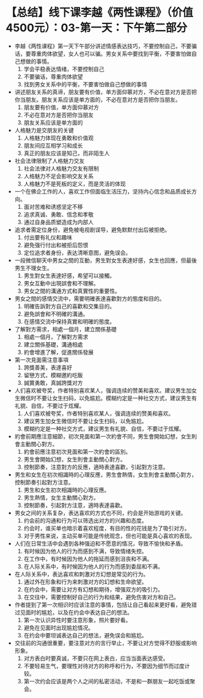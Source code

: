 # 【总结】线下课李越《两性课程》（价值4500元）：03-第一天：下午第二部分

-   李越《两性课程》第一天下午部分讲述情感表达技巧，不要控制自己，不要骗话，要尊重肉体欲望，女人也可以骗。男女关系中要找到平衡，不要害怕做自己想做的事情。
    1.  学会平稳表达情绪，不要控制自己
    2.  不要骗话，尊重肉体欲望
    3.  找到男女关系中的平衡，不要害怕做自己想做的事情
-   讲述朋友关系的真谛，朋友要有价值，单方面仰慕对方，不必在意对方是否把你当朋友。朋友关系应该是单方面的，不必在意对方是否把你当朋友。
    1.  朋友要有价值，单方面仰慕对方
    2.  不必在意对方是否把你当朋友
    3.  朋友关系应该是单方面的
-   人格魅力是交朋友的关键
    1.  人格魅力体现在勇敢和价值观
    2.  朋友间应互相学习和成长
    3.  真正的朋友应该是知己，而非陌生人
-   社会法律限制了人格魅力交友
    1.  社会法律对人格魅力交友有限制
    2.  人格魅力不足会影响交友关系
    3.  人格魅力不是死板的定义，而是灵活的体现
-   一个在佛企工作的人，喜欢工作但面临生活压力，坚持内心信念和品质成长方向。
    1.  面对苦难和诱惑坚定不移
    2.  追求真诚、勇敢、信念和孝敬
    3.  通过自身品质塑造成为内部人
-   追求者需定位身份，避免被电视剧误导，避免默默付出后被拒绝。
    1.  付出要有礼仪和趣味
    2.  避免强行付出和被拒后怨恨
    3.  定位追求者身份，表达清晰意图，避免误会。
-   一段微信聊天中男女之間的互動，男生對女生表達好感，女生也回應，但最後男生不理女生。
    1.  男生對女生表達好感，希望可以接觸。
    2.  男女互動中出現誤會和不理解。
    3.  男女之間的溝通方式和真實性的重要性。
-   男女之間的感情交流中，需要明確表達喜歡對方的態度和目的。
    1.  明確告訴對方自己的喜歡和交集目的。
    2.  避免誤會和不明確的溝通。
    3.  在感情交流中保持真實和明確的態度。
-   了解對方需求，相處一個月，建立關係基礎
    1.  相處一個月，了解對方需求
    2.  建立關係基礎，溝通相處
    3.  約會增進了解，促進關係發展
-   第一次見面需注意事項
    1.  誇獎善美，表達喜好
    2.  留戀方式，模糊邀約吃飯
    3.  誠實勇敢，真誠誇獎对方
-   人们喜欢被夸奖，作者特别喜欢某人，强调连续的赞美和喜欢。建议男生加女生微信时不要让女生扫码，以免尴尬。模糊约定是一种社交方式，建议男生有礼貌、自信，不要过于炫耀。
    1.  人们喜欢被夸奖，作者特别喜欢某人，强调连续的赞美和喜欢。
    2.  建议男生加女生微信时不要让女生扫码，以免尴尬。
    3.  模糊约定是一种社交方式，建议男生有礼貌、自信，不要过于炫耀。
-   約會前期應注意細節，初次見面和第一次約會不同，男生會開始幻想，女生則會主動關心對方。
    1.  約會前應注意初次見面和第一次約會的區別。
    2.  男生會開始幻想，女生則會主動關心對方。
    3.  控制節奏，注意對方的反應，適時表達喜歡，引起對方注意。
-   男生和女生在初次相識時的心理反應，男生會熱情，女生則會主動關心對方，控制節奏引起對方注意。
    1.  男生和女生初次相識時的心理反應。
    2.  男生熱情，女生主動關心對方。
    3.  控制節奏，引起對方注意，適時表達喜歡。
-   男女之间的关系复杂，表达喜欢的方式也不同，约会是开始游戏的关键。
    1.  约会前的沟通和行为可以筛选出对方的兴趣和态度。
    2.  约会时，谁买单也暗示着喜欢程度，有目的性的花钱是为了吸引对方。
    3.  对于男性来说，主动买单可能是传统观念，但也可能是真心喜欢的表现。
-   人们在日常生活中会遇到各种强迫和不愿意的情况，导致不愉快和矛盾。
    1.  有时候因为他人的行为而感到不满，导致情绪失控。
    2.  在工作中，有时候因为他人的拖延而感到沮丧和不满。
    3.  在人际关系中，有时候因为他人的行为而感到委屈和不满。
-   在人际关系中，表达喜欢和刺激对方幻想是常见的行为。
    1.  通过外在形象和行为来刺激对方的幻想和生命欲望。
    2.  在约会中，需要让对方有幻想和期待，增强双方的吸引力。
    3.  在交往中，需要控制好自己的行为和结果，避免伤害对方和自己。
-   作者提到了第一次相识时应该注意的事情，包括让自己看起来更好看，避免错过见面时的尴尬，以及在约会中表达自己的想法。
    1.  第一次认识异性时要注意形象，照片要好看。
    2.  避免在见面时出现尴尬情况。
    3.  在约会中要坦诚表达自己的想法，避免误会和尴尬。
-   交往前的沟通很重要，要注意对方的言行举止，不要让对方觉得不舒服或影响形象。
    1.  对方表白时要真诚，不要只在网上表白，应当当面表达感受。
    2.  不要轻易生气，要理性对待对方的称呼和行为，不要因为细节而过度计较。
    3.  第一次约会应该是两个人之间的私密活动，不是和一群朋友一起吃饭或聚会。